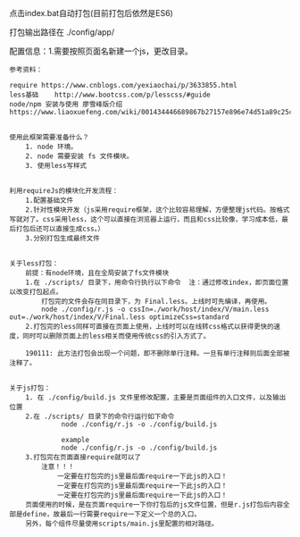 <!-- 最后一次更新 20190319 gongzixi110@qq.com -->


点击index.bat自动打包(目前打包后依然是ES6)

打包输出路径在 ./config/app/


配置信息：1.需要按照页面名新建一个js，更改目录。

        










<!-- 最后一次更新 20181207 gongzixi110@qq.com -->
    参考资料： 
    
    require https://www.cnblogs.com/yexiaochai/p/3633855.html
    less基础    http://www.bootcss.com/p/lesscss/#guide
    node/npm 安装与使用 廖雪峰版介绍     https://www.liaoxuefeng.com/wiki/001434446689867b27157e896e74d51a89c25cc8b43bdb3000/00143450141843488beddae2a1044cab5acb5125baf0882000


    使用此框架需要准备什么？
        1. node 环境。
        2. node 需要安装 fs 文件模块。
        3. 使用less写样式
    

    利用requireJs的模块化开发流程：
        1.配置基础文件
        2.针对性模块开发（js采用require框架，这个比较容易理解，方便整理js代码。按格式写就对了。css采用less，这个可以直接在浏览器上运行，而且和css比较像，学习成本低，最后打包后还可以直接生成css。）
        3.分别打包生成最终文件


    关于less打包：
        前提：有node环境，且在全局安装了fs文件模块
        1.在 ./scripts/ 目录下，用命令行执行以下命令  注：通过修改index，即页面位置以改变打包起点。
            打包完的文件会存在同目录下，为 Final.less。上线时可先编译，再使用。
            node ./config/r.js -o cssIn=./work/host/index/V/main.less out=./work/host/index/V/Final.less optimizeCss=standard
        2.打包完的less同样可直接在页面上使用，上线时可以在线转css格式以获得更快的速度，同时可以删除页面上的less相关而使用传统css的引入方式了。

        190111: 此方法打包会出现一个问题，即不删除单行注释。一旦有单行注释则后面全部被注释了。


    关于js打包：
        1. 在 ./config/build.js 文件里修改配置，主要是页面组件的入口文件，以及输出位置
        2.在 ./scripts/ 目录下的命令行运行如下命令 
                 node ./config/r.js -o ./config/build.js

                 example
                 node ./config/r.js -o ./config/build.js
        3.打包完在页面直接require就可以了
            注意！！！
                一定要在打包完的js里最后面require一下此js的入口！
                一定要在打包完的js里最后面require一下此js的入口！
                一定要在打包完的js里最后面require一下此js的入口！
        页面使用的时候，是在页面require一下你打包后的js文件位置，但是r.js打包后内容全部是define，故最后一行需要require一下定义一个总的入口。
        另外，每个组件尽量使用scripts/main.js里配置的相对路径。
